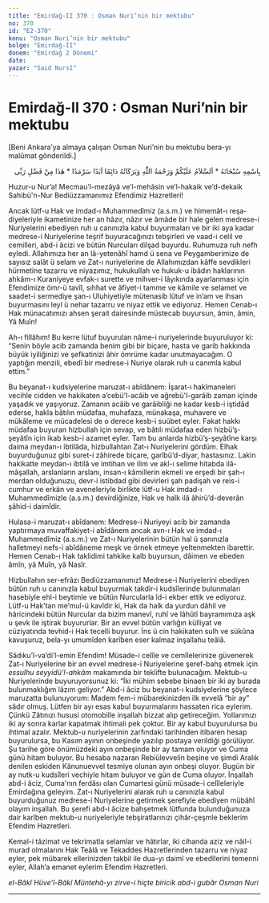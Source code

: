 ```yaml
---
title: "Emirdağ-II 370 : Osman Nuri’nin bir mektubu"
no: 370
id: "E2-370"
konu: "Osman Nuri’nin bir mektubu"
bolge: "Emirdağ-II"
donem: "Emirdağ 2 Dönemi"
date: 
yazar: "Said Nursî"
---
```


# Emirdağ-II 370 : Osman Nuri’nin bir mektubu

<p class="takdim">[Beni Ankara’ya almaya çalışan Osman Nuri’nin bu mektubu bera-yı malûmat gönderildi.]</p>

<p class="arabic" dir="rtl" title="Meal: “Her türlü noksan sıfatlardan yüce olan Allah’ın adıyla.” * “Allah'ın selamı, rahmeti ve bereketleri daimî, ebedî, sermedî olarak üzerinize olsun.” * “Bu Rabbimin bir fazlıdır.” [Neml Sûresi, 27:40]">بِاسْمِهِ سُبْحَانَهُ * اَلسَّلاَمُ عَلَيْكُمْ وَرَحْمَةُ اللّٰهِ وَبَرَكَاتُهُ دَائِمًا اَبَدًا سَرْمَدًا * هٰذَا مِنْ فَضْلِ رَبِّى</p>

Huzur-u Nur’a! Mecmau’l-mezâyâ ve’l-mehâsin ve’l-hakaik ve’d-dekaik Sahibü'n-Nur Bediüzzamanımız Efendimiz Hazretleri!

Ancak lütf-u Hak ve imdad-ı Muhammedîmiz (a.s.m.) ve himemât-ı reşa­diyeleriyle ikametinize her an hâzır, nâzır ve âmâde bir hale gelen medrese-i Nuriyelerini ebediyen ruh u canınızla kabul buyurmaları ve bir iki aya kadar medrese-i Nuriyelerine teşrif buyuracağınızı tebşirleri ve vaad-i celil ve cemilleri, abd-i âcizi ve bütün Nurcuları dilşad buyurdu. Ruhumuza ruh nefh eyledi. Allahımıza her an lâ-yetenâhî hamd ü sena ve Peygamberimize de sayısız salât ü selam ve Zat-ı nuriyelerine de Allahımızdan kâffe sevdikleri hürmetine tazarru ve niyazımız, hukukullah ve hukuk-u ibâdın haklarının ahkâm-ı Kuraniyeye evfak-ı surette ve mihver-i lâyıkında ayarlanması için Efendimize ömr-ü tavîl, sıhhat ve âfiyet-i tamme ve kâmile ve selamet ve saadet-i sermediye şan-ı Uluhiyetiyle mütenasib lütuf ve in’am ve ihsan buyurmasını leyl ü nehar tazarru ve niyaz ettik ve ediyoruz. Hemen Cenab-ı Hak münacatımızı ahsen şerait dairesinde müstecab buyursun, âmin, âmin, Yâ Muîn!

Ah-ı fillâhım! Bu kerre lütuf buyurulan nâme-i nuriyelerinde buyuruluyor ki: “Senin böyle acib zamanda benim gibi bir biçare, hasta ve garib hakkında büyük iyiliğinizi ve şefkatinizi âhir ömrüme kadar unutmayacağım. O yaptığın menzili, ebedî bir medrese-i Nuriye olarak ruh u canımla kabul ettim.”

Bu beyanat-ı kudsiyelerine maruzat-ı abîdânem: İşarat-ı hakîmaneleri vecihle cidden ve hakikaten a’cebü'l-acâib ve ağrebü'l-garâib zaman içinde yaşadık ve yaşıyoruz. Zamanın acâib ve garâibliği ne kadar kesb-i iştidâd ederse, hakla bâtılın müdafaa, muhafaza, münakaşa, muhavere ve mükâleme ve mücadelesi de o derece kesb-i suûbet eyler. Fakat hakkı müdafaa buyuran hizbullah için sevap, ve bâtılı müdafaa eden hizbü’ş-şeyâtîn için ikab kesb-i azamet eyler. Tam bu anlarda hizbü’ş-şeyâtîne karşı daima meydan-ı ibtilâda, hizbullahtan Zat-ı Nuriyelerini gördüm. Elhak buyurduğunuz gibi suret-i zâhirede biçare, garîbü’d-diyar, hastasınız. Lakin hakikatte meydan-ı ibtilâ ve imtihan ve ilim ve akl-ı selime hitabda ilâ-mâşallah, arslanların arslanı, insan-ı kâmillerin ekmeli ve erşedi bir şah-ı merdan olduğunuzu, devr-i istibdad gibi devirleri şah padişah ve reis-i cumhur ve erkân ve aveneleriyle birlikte lütf-u Hak imdad-ı Muhammedîmizle (a.s.m.) devirdiğinize, Hak ve halk ilâ âhirü’d-deverân şâhid-i daimîdir.

Hulasa-i maruzat-ı abîdanem: Medrese-i Nuriyeyi acib bir zamanda yaptırmaya muvaffakiyet-i abîdânem ancak avn-ı Hak ve imdad-ı Muhammedîmiz (a.s.m.) ve Zat-ı Nuriyelerinin bütün hal ü şanınızla halletmeyi nefs-i abîdâneme meşk ve örnek etmeye yeltenmekten ibarettir. Hemen Cenab-ı Hak taklidimi tahkike kalb buyursun, dâimen ve ebeden âmîn, yâ Muîn, yâ Nasîr.

Hizbullahın ser-efrâzı Bediüzzamanımız! Medrese-i Nuriyelerini ebediyen bütün ruh u canınızla kabul buyurmak takdir-i kudsîlerinde bulunmaları hasebiyle ehl-i beytimle ve bütün Nurcularla îd-i ekber ettik ve ediyoruz. Lütf-u Hak’tan me’mul-ü kavîdir ki, Hak da halk da yurdun dâhil ve hâricindeki bütün Nurcular da bizim manevî, ruhî ve lâhûtî bayramımıza aşk u şevk ile iştirak buyururlar. Bir an evvel bütün varlığın külliyat ve cüziyatında tevhid-i Hak tecelli buyurur. İns ü cin hakikaten sulh ve sükûna kavuşuruz, bela-yı umumîden karîben eser kalmaz inşallahu teâlâ.

Sâdıku’l-va’di’l-emin Efendim! Müsade-i celîle ve cemîlelerinize güvenerek Zat-ı Nuriyelerine bir an evvel medrese-i Nuriyelerine şeref-bahş etmek için *essulhu seyyidü'l-ahkâm* makamında bir teklifte bulunacağım. Mektub-u Nuriyelerinde buyuruyorsunuz ki: “İki mühim sebebe binaen bir iki ay burada bulunmaklığım lâzım geliyor.” Abd-i âciz bu beyanat-ı kudsiyelerine şöylece maruzatta bulunuyorum: Madem fem-i mübarekinizden ilk evvelâ “bir ay” sâdır olmuş. Lütfen bir ayı esas kabul buyurmalarını hassaten rica eylerim. Çünkü Zâtınızı hususi otomobille inşallah bizzat alıp getireceğim. Yollarımızı iki ay sonra karlar kapatmak ihtimali pek çoktur. Bir ay kabul buyurulursa bu ihtimal azalır. Mektub-u nuriyelerinin zarfındaki tarihinden itibaren hesap buyurulursa, bu Kasım ayının onbeşinde yazılıp postaya verildiği görülüyor. Şu tarihe göre önümüzdeki ayın onbeşinde bir ay tamam oluyor ve Cuma günü hitam buluyor. Bu hesaba nazaran Rebiülevvelin beşine ve şimdi Aralık denilen eskiden Kânunuevvel tesmiye olunan ayın onbeşi oluyor. Bugün bir ay nutk-u kudsîleri vechiyle hitam buluyor ve gün de Cuma oluyor. İnşallah abd-i âciz, Cuma'nın ferdâsı olan Cumartesi günü müsade-i celîleleriyle Emirdağına geleyim. Zat-ı Nuriyelerini alarak ruh u canınızla kabul buyurduğunuz medrese-i Nuriyelerine getirmek şerefiyle ebediyen mübâhî olayım inşallah. Bu şerefi abd-i âcize bahşetmek lütfunda bulunduğunuza dair karîben mektub-u nuriyeleriyle tebşiratlarınızı çihâr-çeşmle beklerim Efendim Hazretleri.

Kemal-i tâzimat ve tekrimatla selamlar ve hâtırlar, iki cihanda aziz ve nâil-i murad olmalarını Hak Teâlâ ve Tekaddes Hazretlerinden tazarru ve niyaz eyler, pek mübarek ellerinizden takbil ile dua-yı daimî ve ebedîlerini temenni eyler, Allah’a emanet eylerim Efendim Hazretleri.

*el-Bâkî Hüve’l-Bâkî*
*Müntehâ-yı zirve-i hiçte biricik abd-i gubâr*
*Osman Nuri*

***
